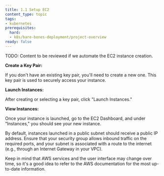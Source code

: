 ```yaml
---
title: 1.1 Setup EC2
content_type: topic
tags: 
- kubernetes
prerequisites:
  hard:
  - k8s/bare-bones-deployment/project-overview
ready: false
---
```


TODO: Content to be reviewed if we automate the EC2 instance creation.

**Create a Key Pair:**

If you don't have an existing key pair, you'll need to create a new one. This key pair is used to securely access your instance.

**Launch Instances:**

After creating or selecting a key pair, click "Launch Instances."

**View Instances:**

Once your instance is launched, go to the EC2 Dashboard, and under "Instances," you should see your new instance.

By default, instances launched in a public subnet should receive a public IP address. Ensure that your security group allows inbound traffic on the required ports, and your subnet is associated with a route to the internet (e.g., through an Internet Gateway in your VPC).

Keep in mind that AWS services and the user interface may change over time, so it's a good idea to refer to the AWS documentation for the most up-to-date information.
